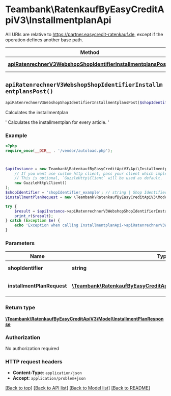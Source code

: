 # Teambank\RatenkaufByEasyCreditApiV3\InstallmentplanApi

All URIs are relative to https://partner.easycredit-ratenkauf.de, except if the operation defines another base path.

| Method | HTTP request | Description |
| ------------- | ------------- | ------------- |
| [**apiRatenrechnerV3WebshopShopIdentifierInstallmentplansPost()**](InstallmentplanApi.md#apiRatenrechnerV3WebshopShopIdentifierInstallmentplansPost) | **POST** /api/ratenrechner/v3/webshop/{shopIdentifier}/installmentplans | Calculates the installmentplan |


## `apiRatenrechnerV3WebshopShopIdentifierInstallmentplansPost()`

```php
apiRatenrechnerV3WebshopShopIdentifierInstallmentplansPost($shopIdentifier, $installmentPlanRequest): \Teambank\RatenkaufByEasyCreditApiV3\Model\InstallmentPlanResponse
```

Calculates the installmentplan

' Calculates the installmentplan for every article. '

### Example

```php
<?php
require_once(__DIR__ . '/vendor/autoload.php');



$apiInstance = new Teambank\RatenkaufByEasyCreditApiV3\Api\InstallmentplanApi(
    // If you want use custom http client, pass your client which implements `GuzzleHttp\ClientInterface`.
    // This is optional, `GuzzleHttp\Client` will be used as default.
    new GuzzleHttp\Client()
);
$shopIdentifier = 'shopIdentifier_example'; // string | Shop Identifier
$installmentPlanRequest = new \Teambank\RatenkaufByEasyCreditApiV3\Model\InstallmentPlanRequest(); // \Teambank\RatenkaufByEasyCreditApiV3\Model\InstallmentPlanRequest | integration check request

try {
    $result = $apiInstance->apiRatenrechnerV3WebshopShopIdentifierInstallmentplansPost($shopIdentifier, $installmentPlanRequest);
    print_r($result);
} catch (Exception $e) {
    echo 'Exception when calling InstallmentplanApi->apiRatenrechnerV3WebshopShopIdentifierInstallmentplansPost: ', $e->getMessage(), PHP_EOL;
}
```

### Parameters

| Name | Type | Description  | Notes |
| ------------- | ------------- | ------------- | ------------- |
| **shopIdentifier** | **string**| Shop Identifier | |
| **installmentPlanRequest** | [**\Teambank\RatenkaufByEasyCreditApiV3\Model\InstallmentPlanRequest**](../Model/InstallmentPlanRequest.md)| integration check request | [optional] |

### Return type

[**\Teambank\RatenkaufByEasyCreditApiV3\Model\InstallmentPlanResponse**](../Model/InstallmentPlanResponse.md)

### Authorization

No authorization required

### HTTP request headers

- **Content-Type**: `application/json`
- **Accept**: `application/problem+json`

[[Back to top]](#) [[Back to API list]](../../README.md#endpoints)
[[Back to Model list]](../../README.md#models)
[[Back to README]](../../README.md)
